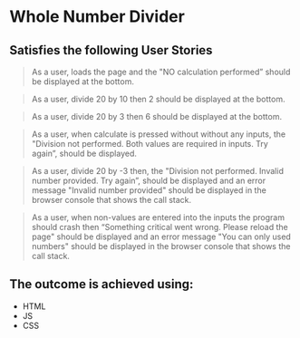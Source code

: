 # Whole Number Divider

## Satisfies the following User Stories

> As a user, loads the page and the "NO calculation performed” should be displayed at the bottom.

> As a user, divide 20 by 10 then 2 should be displayed at the bottom.

> As a user, divide 20 by 3 then 6 should be displayed at the bottom.

> As a user, when calculate is pressed without without any inputs, the "Division not performed. Both values are required in inputs. Try again”, should be displayed.

> As a user, divide 20 by -3 then, the "Division not performed. Invalid number provided. Try again”, should be displayed and an error message "Invalid number provided" should be displayed in the browser console that shows the call stack.

> As a user, when non-values are entered into the inputs the program should crash then “Something critical went wrong. Please reload the page" should be displayed and an error message "You can only used numbers" should be displayed in the browser console that shows the call stack.


## The outcome is achieved using:

- HTML 
- JS
- CSS